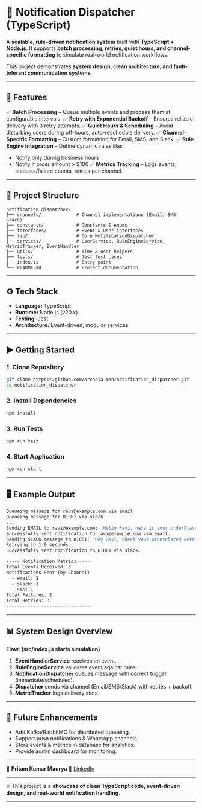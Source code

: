 # 🚀 Notification Dispatcher (TypeScript)

A **scalable, rule-driven notification system** built with **TypeScript + Node.js**.
It supports **batch processing, retries, quiet hours, and channel-specific formatting** to simulate real-world notification workflows.

This project demonstrates **system design, clean architecture, and fault-tolerant communication systems**.

---

## 📌 Features

✅ **Batch Processing** – Queue multiple events and process them at configurable intervals.
✅ **Retry with Exponential Backoff** – Ensures reliable delivery with 3 retry attempts.
✅ **Quiet Hours & Scheduling** – Avoid disturbing users during off-hours, auto-reschedule delivery.
✅ **Channel-Specific Formatting** – Custom formatting for Email, SMS, and Slack.
✅ **Rule Engine Integration** – Define dynamic rules like:

* Notify only during business hours
* Notify if order amount > $100
  ✅ **Metrics Tracking** – Logs events, success/failure counts, retries per channel.

---

## 📂 Project Structure

```
notification_dispatcher/
├── channels/             # Channel implementations (Email, SMS, Slack)
├── constants/            # Constants & enums
├── interfaces/           # Event & User interfaces
├── lib/                  # Core NotificationDispatcher
├── services/             # UserService, RuleEngineService, MetricTracker, EventHandler
├── utils/                # Time & user helpers
├── tests/                # Jest test cases
├── index.ts              # Entry point
└── README.md             # Project documentation
```

---

## ⚙️ Tech Stack

* **Language:** TypeScript
* **Runtime:** Node.js (v20.x)
* **Testing:** Jest
* **Architecture:** Event-driven, modular services

---

## ▶️ Getting Started

### 1. Clone Repository

```bash
git clone https://github.com/arcadia-man/notification_dispatcher.git
cd notification_dispatcher
```

### 2. Install Dependencies

```bash
npm install
```

### 3. Run Tests

```bash
npm run test
```

### 4. Start Application

```bash
npm run start
```

---

## 🖥️ Example Output

```bash
Queueing message for ravi@example.com via email
Queueing message for U1001 via slack
...
Sending EMAIL to ravi@example.com: 'Hello Ravi, here is your orderPlaced info: {...}'
Successfully sent notification to ravi@example.com via email.
Sending SLACK message to U1001: 'Hey Ravi, check your orderPlaced details: {...}'
Retrying in 1.0 seconds...
Successfully sent notification to U1001 via slack.

----- Notification Metrics -----
Total Events Received: 5
Notifications Sent (by Channel):
  - email: 2
  - slack: 1
  - sms: 1
Total Failures: 2
Total Retries: 3
--------------------------------
```

---

## 📊 System Design Overview

**Flow: (src/index.js starts simulation)**

1. **EventHandlerService** receives an event.
2. **RuleEngineService** validates event against rules.
3. **NotificationDispatcher** queues message with correct trigger (immediate/scheduled).
4. **Dispatcher** sends via channel (Email/SMS/Slack) with retries + backoff.
5. **MetricTracker** logs delivery stats.

---

## 🔮 Future Enhancements

* Add Kafka/RabbitMQ for distributed queueing.
* Support push notifications & WhatsApp channels.
* Store events & metrics in database for analytics.
* Provide admin dashboard for monitoring.

---


👤 **Pritam Kumar Maurya**
💼 [LinkedIn](https://www.linkedin.com/in/pritam-m-9b81b3371/)

---

🔥 This project is a **showcase of clean TypeScript code, event-driven design, and real-world notification handling**.

---
